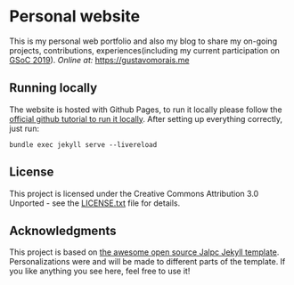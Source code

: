 # Personal website

This is my personal web portfolio and also my blog to share my on-going projects, contributions, experiences(including my current participation on [GSoC 2019](https://summerofcode.withgoogle.com/organizations/6557492048297984/#5617428053098496)).
*Online at:* https://gustavomorais.me

## Running locally

The website is hosted with Github Pages, to run it locally please follow the [official github tutorial to run it locally](https://help.github.com/en/articles/setting-up-your-github-pages-site-locally-with-jekyll). After setting up everything correctly, just run:

```
bundle exec jekyll serve --livereload
```

## License

This project is licensed under the Creative Commons Attribution 3.0 Unported - see the [LICENSE.txt](LICENSE.txt) file for details.

## Acknowledgments

This project is based on [the awesome open source Jalpc Jekyll template](https://github.com/jarrekk/Jalpc). Personalizations were and will be made to different parts of the template. If you like anything you see here, feel free to use it!